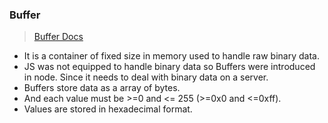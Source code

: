 ### Buffer
> [Buffer Docs](https://nodejs.org/api/buffer.html)

- It is a container of fixed size in memory used to handle raw binary data.
- JS was not equipped to handle binary data so Buffers were introduced in node. Since it needs to deal with binary data on a server.
- Buffers store data as a array of bytes. 
- And each value must be >=0 and <= 255 (>=0x0 and <=0xff).
- Values are stored in hexadecimal format.

